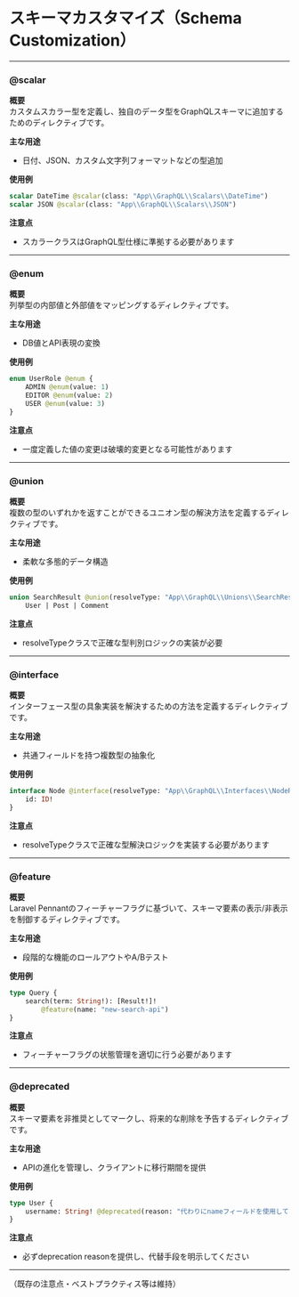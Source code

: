 # スキーマカスタマイズ（Schema Customization）

---


### @scalar

**概要**  
カスタムスカラー型を定義し、独自のデータ型をGraphQLスキーマに追加するためのディレクティブです。

**主な用途**
- 日付、JSON、カスタム文字列フォーマットなどの型追加

**使用例**
```graphql
scalar DateTime @scalar(class: "App\\GraphQL\\Scalars\\DateTime")
scalar JSON @scalar(class: "App\\GraphQL\\Scalars\\JSON")
```

**注意点**
- スカラークラスはGraphQL型仕様に準拠する必要があります

---

### @enum

**概要**  
列挙型の内部値と外部値をマッピングするディレクティブです。

**主な用途**
- DB値とAPI表現の変換

**使用例**
```graphql
enum UserRole @enum {
    ADMIN @enum(value: 1)
    EDITOR @enum(value: 2)
    USER @enum(value: 3)
}
```

**注意点**
- 一度定義した値の変更は破壊的変更となる可能性があります

---

### @union

**概要**  
複数の型のいずれかを返すことができるユニオン型の解決方法を定義するディレクティブです。

**主な用途**
- 柔軟な多態的データ構造

**使用例**
```graphql
union SearchResult @union(resolveType: "App\\GraphQL\\Unions\\SearchResultResolver") = 
    User | Post | Comment
```

**注意点**
- resolveTypeクラスで正確な型判別ロジックの実装が必要

---

### @interface

**概要**  
インターフェース型の具象実装を解決するための方法を定義するディレクティブです。

**主な用途**
- 共通フィールドを持つ複数型の抽象化

**使用例**
```graphql
interface Node @interface(resolveType: "App\\GraphQL\\Interfaces\\NodeResolver") {
    id: ID!
}
```

**注意点**
- resolveTypeクラスで正確な型解決ロジックを実装する必要があります

---

### @feature

**概要**  
Laravel Pennantのフィーチャーフラグに基づいて、スキーマ要素の表示/非表示を制御するディレクティブです。

**主な用途**
- 段階的な機能のロールアウトやA/Bテスト

**使用例**
```graphql
type Query {
    search(term: String!): [Result!]! 
        @feature(name: "new-search-api")
}
```

**注意点**
- フィーチャーフラグの状態管理を適切に行う必要があります

---

### @deprecated

**概要**  
スキーマ要素を非推奨としてマークし、将来的な削除を予告するディレクティブです。

**主な用途**
- APIの進化を管理し、クライアントに移行期間を提供

**使用例**
```graphql
type User {
    username: String! @deprecated(reason: "代わりにnameフィールドを使用してください")
}
```

**注意点**
- 必ずdeprecation reasonを提供し、代替手段を明示してください

---

（既存の注意点・ベストプラクティス等は維持）
